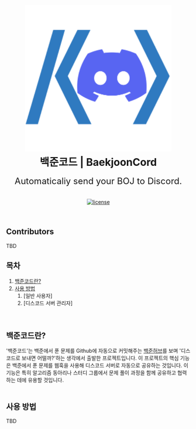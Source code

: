 <h1 align="center">
  <img src="assets/thumbnail.png" alt="백준코드 | BaekjoonCord" width="400">
  <br>
  백준코드 | BaekjoonCord
</h1>

<p align="center">
  <font size = "5">Automaticaliy send your BOJ to Discord.</font>
  <br>
  <br>
  <br>
  <a href="LICENSE"><img src="https://img.shields.io/badge/license-MIT-blue.svg" alt="license"/></a>

</p>

</br>

## Contributors
TBD





## 목차
1. [백준코드란?](백준코드란?)
2. [사용 방법](사용-방법)
   1. [일반 사용자]
   2. [디스코드 서버 관리자]
   <br />
   <br />

## 백준코드란?
'백준코드'는 백준에서 푼 문제를 Github에 자동으로 커밋해주는 [백준허브](https://github.com/BaekjoonHub/BaekjoonHub)를 보며 '디스코드로 보내면 어떨까?'하는 생각에서 출발한 프로젝트입니다. 이 프로젝트의 핵심 기능은 백준에서 푼 문제를 웹훅을 사용해 디스코드 서버로 자동으로 공유하는 것입니다. 이 기능은 특히 알고리즘 동아리나 스터디 그룹에서 문제 풀이 과정을 함께 공유하고 협력하는 데에 유용할 것입니다.
   <br />
   <br />

## 사용 방법
TBD